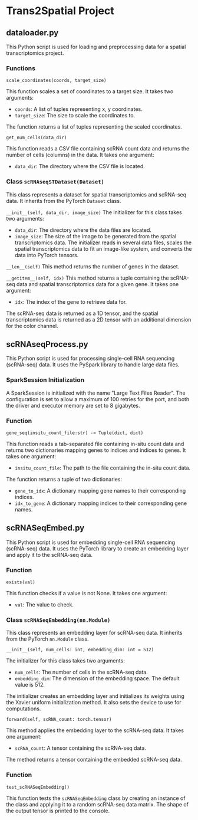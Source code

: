 # Trans2Spatial Project

## dataloader.py

This Python script is used for loading and preprocessing data for a spatial transcriptomics project. 

### Functions

`scale_coordinates(coords, target_size)`

This function scales a set of coordinates to a target size. It takes two arguments:

- `coords`: A list of tuples representing x, y coordinates.
- `target_size`: The size to scale the coordinates to.

The function returns a list of tuples representing the scaled coordinates.

`get_num_cells(data_dir)`

This function reads a CSV file containing scRNA count data and returns the number of cells (columns) in the data. It takes one argument:

- `data_dir`: The directory where the CSV file is located.

### Class `scRNAseqSTDataset(Dataset)`

This class represents a dataset for spatial transcriptomics and scRNA-seq data. It inherits from the PyTorch `Dataset` class.

`__init__(self, data_dir, image_size)`
The initializer for this class takes two arguments:

- `data_dir`: The directory where the data files are located.
- `image_size`: The size of the image to be generated from the spatial transcriptomics data.
The initializer reads in several data files, scales the spatial transcriptomics data to fit an image-like system, and converts the data into PyTorch tensors.

`__len__(self)`
This method returns the number of genes in the dataset.

`__getitem__(self, idx)`
This method returns a tuple containing the scRNA-seq data and spatial transcriptomics data for a given gene. It takes one argument:

- `idx`: The index of the gene to retrieve data for.

The scRNA-seq data is returned as a 1D tensor, and the spatial transcriptomics data is returned as a 2D tensor with an additional dimension for the color channel.

## scRNAseqProcess.py

This Python script is used for processing single-cell RNA sequencing (scRNA-seq) data. It uses the PySpark library to handle large data files.

### SparkSession Initialization

A SparkSession is initialized with the name "Large Text Files Reader". The configuration is set to allow a maximum of 100 retries for the port, and both the driver and executor memory are set to 8 gigabytes.

### Function

`gene_seq(insitu_count_file:str) -> Tuple(dict, dict)`

This function reads a tab-separated file containing in-situ count data and returns two dictionaries mapping genes to indices and indices to genes. It takes one argument:

- `insitu_count_file`: The path to the file containing the in-situ count data.

The function returns a tuple of two dictionaries:

- `gene_to_idx`: A dictionary mapping gene names to their corresponding indices.
- `idx_to_gene`: A dictionary mapping indices to their corresponding gene names.


## scRNASeqEmbed.py

This Python script is used for embedding single-cell RNA sequencing (scRNA-seq) data. It uses the PyTorch library to create an embedding layer and apply it to the scRNA-seq data.

### Function

`exists(val)`

This function checks if a value is not None. It takes one argument:

- `val`: The value to check.

### Class `scRNASeqEmbedding(nn.Module)`

This class represents an embedding layer for scRNA-seq data. It inherits from the PyTorch `nn.Module` class.

`__init__(self, num_cells: int, embedding_dim: int = 512)`

The initializer for this class takes two arguments:

- `num_cells`: The number of cells in the scRNA-seq data.
- `embedding_dim`: The dimension of the embedding space. The default value is 512.

The initializer creates an embedding layer and initializes its weights using the Xavier uniform initialization method. It also sets the device to use for computations.

`forward(self, scRNA_count: torch.tensor)`

This method applies the embedding layer to the scRNA-seq data. It takes one argument:

- `scRNA_count`: A tensor containing the scRNA-seq data.

The method returns a tensor containing the embedded scRNA-seq data.

### Function

`test_scRNASeqEmbedding()`

This function tests the `scRNASeqEmbedding` class by creating an instance of the class and applying it to a random scRNA-seq data matrix. The shape of the output tensor is printed to the console.


